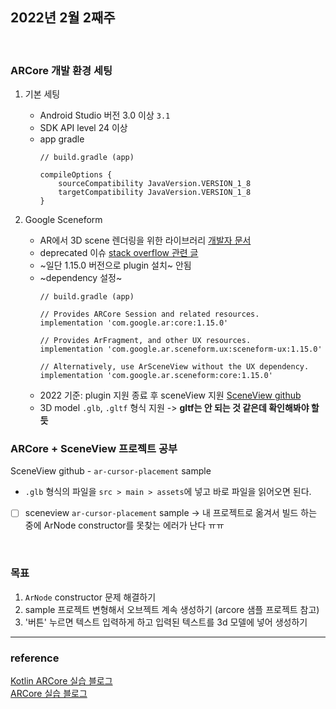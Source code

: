 ## 2022년 2월 2째주

<br>

### ARCore 개발 환경 세팅
1. 기본 세팅
    - Android Studio 버전 3.0 이상 `3.1`
    - SDK API level 24 이상 
    - app gradle 
        ```
        // build.gradle (app) 

        compileOptions {
            sourceCompatibility JavaVersion.VERSION_1_8
            targetCompatibility JavaVersion.VERSION_1_8
        }
        ```

2. Google Sceneform 
    - AR에서 3D scene 렌더링을 위한 라이브러리 [개발자 문서](https://developers.google.com/sceneform/develop)
    - deprecated 이슈 [stack overflow 관련 글](https://stackoverflow.com/questions/62453399/google-sceneform-is-it-deprecated-any-replacement)
    - ~일단 1.15.0 버전으로 plugin 설치~ 안됨
    - ~dependency 설정~
        ```
        // build.gradle (app)
        
        // Provides ARCore Session and related resources.
        implementation 'com.google.ar:core:1.15.0'

        // Provides ArFragment, and other UX resources.
        implementation 'com.google.ar.sceneform.ux:sceneform-ux:1.15.0'

        // Alternatively, use ArSceneView without the UX dependency.
        implementation 'com.google.ar.sceneform:core:1.15.0'
        ```
    - 2022 기준: plugin 지원 종료 후 sceneView 지원 [SceneView github](https://github.com/SceneView/sceneview-android)
    - 3D model `.glb`, `.gltf` 형식 지원 -> **gltf는 안 되는 것 같은데 확인해봐야 할 듯**


### ARCore + SceneView 프로젝트 공부
SceneView github - `ar-cursor-placement` sample
- `.glb` 형식의 파일을 `src > main > assets`에 넣고 바로 파일을 읽어오면 된다.

- [ ] sceneview `ar-cursor-placement` sample -> 내 프로젝트로 옮겨서 빌드 하는 중에 ArNode constructor를 못찾는 에러가 난다 ㅠㅠ

<br>

### 목표  
1. `ArNode` constructor 문제 해결하기
2. sample 프로젝트 변형해서 오브젝트 계속 생성하기 (arcore 샘플 프로젝트 참고)
3. '버튼' 누르면 텍스트 입력하게 하고 입력된 텍스트를 3d 모델에 넣어 생성하기 



--- 
### reference

[Kotlin ARCore 실습 블로그](https://kangmin1012.tistory.com/28?category=879935)  
[ARCore 실습 블로그](https://aidalab.tistory.com/59)